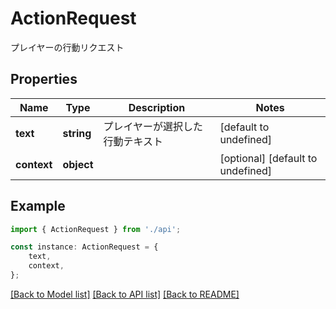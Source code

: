 # ActionRequest

プレイヤーの行動リクエスト

## Properties

Name | Type | Description | Notes
------------ | ------------- | ------------- | -------------
**text** | **string** | プレイヤーが選択した行動テキスト | [default to undefined]
**context** | **object** |  | [optional] [default to undefined]

## Example

```typescript
import { ActionRequest } from './api';

const instance: ActionRequest = {
    text,
    context,
};
```

[[Back to Model list]](../README.md#documentation-for-models) [[Back to API list]](../README.md#documentation-for-api-endpoints) [[Back to README]](../README.md)
